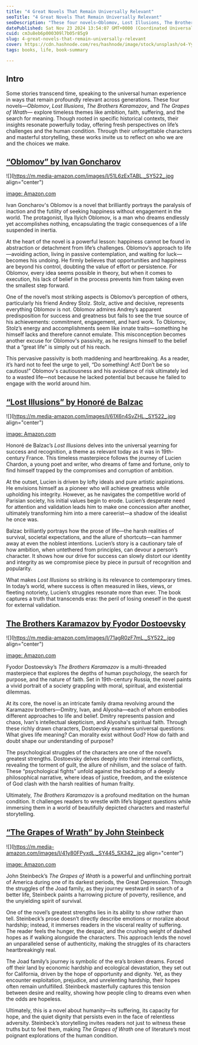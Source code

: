 ```yaml
---
title: "4 Great Novels That Remain Universally Relevant"
seoTitle: "4 Great Novels That Remain Universally Relevant"
seoDescription: "These four novels—Oblomov, Lost Illusions, The Brothers Karamazov, and The Grapes of Wrath— explore timeless themes like ambition, faith and suffering."
datePublished: Sat Nov 23 2024 13:54:07 GMT+0000 (Coordinated Universal Time)
cuid: cm3u8eb6p000309l7b05r85g9
slug: 4-great-novels-that-remain-universally-relevant
cover: https://cdn.hashnode.com/res/hashnode/image/stock/unsplash/o4-YyGi5JBc/upload/1d8a69786737d03bef2f544180d95a46.jpeg
tags: books, life, book-summary

---
```


## Intro

Some stories transcend time, speaking to the universal human experience in ways that remain profoundly relevant across generations. These four novels—*Oblomov*, *Lost Illusions*, *The Brothers Karamazov*, and *The Grapes of Wrath*— explore timeless themes like ambition, faith, suffering, and the search for meaning. Though rooted in specific historical contexts, their insights resonate powerfully today, offering fresh perspectives on life’s challenges and the human condition. Through their unforgettable characters and masterful storytelling, these works invite us to reflect on who we are and the choices we make.

## [“Oblomov” by Ivan Goncharov](https://www.amazon.com/Oblomov-Penguin-Classics-Ivan-Goncharov/dp/0140449876/)

![](https://m.media-amazon.com/images/I/51L6zExTABL._SY522_.jpg align="center")

[image: Amazon.com](https://m.media-amazon.com/images/I/51L6zExTABL._SY522_.jpg)

Ivan Goncharov's Oblomov is a novel that brilliantly portrays the paralysis of inaction and the futility of seeking happiness without engagement in the world. The protagonist, Ilya Ilyich Oblomov, is a man who dreams endlessly yet accomplishes nothing, encapsulating the tragic consequences of a life suspended in inertia.

At the heart of the novel is a powerful lesson: happiness cannot be found in abstraction or detachment from life’s challenges. Oblomov’s approach to life—avoiding action, living in passive contemplation, and waiting for luck—becomes his undoing. He firmly believes that opportunities and happiness are beyond his control, doubting the value of effort or persistence. For Oblomov, every idea seems possible in theory, but when it comes to execution, his lack of belief in the process prevents him from taking even the smallest step forward.

One of the novel’s most striking aspects is Oblomov’s perception of others, particularly his friend Andrey Stolz. Stolz, active and decisive, represents everything Oblomov is not. Oblomov admires Andrey’s apparent predisposition for success and greatness but fails to see the true source of his achievements: commitment, engagement, and hard work. To Oblomov, Stolz’s energy and accomplishments seem like innate traits—something he himself lacks and therefore cannot emulate. This misconception becomes another excuse for Oblomov's passivity, as he resigns himself to the belief that a “great life” is simply out of his reach.

This pervasive passivity is both maddening and heartbreaking. As a reader, it’s hard not to feel the urge to yell, “Do something! Act! Don’t be so cautious!” Oblomov's cautiousness and his avoidance of risk ultimately led to a wasted life—not because he lacked potential but because he failed to engage with the world around him.

## [“Lost Illusions” by Honoré de Balzac](https://www.amazon.com/Lost-Illusions-Modern-Library-Classics/dp/0375757902/)

![](https://m.media-amazon.com/images/I/61X6n4SvZHL._SY522_.jpg align="center")

[image: Amazon.com](https://m.media-amazon.com/images/I/61X6n4SvZHL._SY522_.jpg)

Honoré de Balzac’s *Lost Illusions* delves into the universal yearning for success and recognition, a theme as relevant today as it was in 19th-century France. This timeless masterpiece follows the journey of Lucien Chardon, a young poet and writer, who dreams of fame and fortune, only to find himself trapped by the compromises and corruption of ambition.

At the outset, Lucien is driven by lofty ideals and pure artistic aspirations. He envisions himself as a pioneer who will achieve greatness while upholding his integrity. However, as he navigates the competitive world of Parisian society, his initial values begin to erode. Lucien’s desperate need for attention and validation leads him to make one concession after another, ultimately transforming him into a mere careerist—a shadow of the idealist he once was.

Balzac brilliantly portrays how the prose of life—the harsh realities of survival, societal expectations, and the allure of shortcuts—can hammer away at even the noblest intentions. Lucien’s story is a cautionary tale of how ambition, when untethered from principles, can devour a person’s character. It shows how our drive for success can slowly distort our identity and integrity as we compromise piece by piece in pursuit of recognition and popularity.

What makes *Lost Illusions* so striking is its relevance to contemporary times. In today’s world, where success is often measured in likes, views, or fleeting notoriety, Lucien’s struggles resonate more than ever. The book captures a truth that transcends eras: the peril of losing oneself in the quest for external validation.

## [The Brothers Karamazov by Fyodor Dostoevsky](https://www.amazon.com/Brothers-Karamazov-Everymans-Library/dp/0679410031/)

![](https://m.media-amazon.com/images/I/71agR0zF7mL._SY522_.jpg align="center")

[image: Amazon.com](https://m.media-amazon.com/images/I/71agR0zF7mL._SY522_.jpg)

Fyodor Dostoevsky’s *The Brothers Karamazov* is a multi-threaded masterpiece that explores the depths of human psychology, the search for purpose, and the nature of faith. Set in 19th-century Russia, the novel paints a vivid portrait of a society grappling with moral, spiritual, and existential dilemmas.

At its core, the novel is an intricate family drama revolving around the Karamazov brothers—Dmitry, Ivan, and Alyosha—each of whom embodies different approaches to life and belief. Dmitry represents passion and chaos, Ivan's intellectual skepticism, and Alyosha's spiritual faith. Through these richly drawn characters, Dostoevsky examines universal questions: What gives life meaning? Can morality exist without God? How do faith and doubt shape our understanding of purpose?

The psychological struggles of the characters are one of the novel’s greatest strengths. Dostoevsky delves deeply into their internal conflicts, revealing the torment of guilt, the allure of nihilism, and the solace of faith. These “psychological fights” unfold against the backdrop of a deeply philosophical narrative, where ideas of justice, freedom, and the existence of God clash with the harsh realities of human frailty.

Ultimately, *The Brothers Karamazov* is a profound meditation on the human condition. It challenges readers to wrestle with life’s biggest questions while immersing them in a world of beautifully depicted characters and masterful storytelling.

## [“The Grapes of Wrath” by John Steinbeck](https://www.amazon.com/Grapes-Wrath-John-Steinbeck/dp/0143039431/)

![](https://m.media-amazon.com/images/I/41y80FPyxdL._SY445_SX342_.jpg align="center")

[image: Amazon.com](https://m.media-amazon.com/images/I/41y80FPyxdL._SY445_SX342_.jpg)

John Steinbeck’s *The Grapes of Wrath* is a powerful and unflinching portrait of America during one of its darkest periods, the Great Depression. Through the struggles of the Joad family, as they journey westward in search of a better life, Steinbeck paints a harrowing picture of poverty, resilience, and the unyielding spirit of survival.

One of the novel’s greatest strengths lies in its ability to *show* rather than tell. Steinbeck’s prose doesn’t directly describe emotions or moralize about hardship; instead, it immerses readers in the visceral reality of suffering. The reader feels the hunger, the despair, and the crushing weight of dashed hopes as if walking alongside the characters. This approach lends the novel an unparalleled sense of authenticity, making the struggles of its characters heartbreakingly real.

The Joad family’s journey is symbolic of the era’s broken dreams. Forced off their land by economic hardship and ecological devastation, they set out for California, driven by the hope of opportunity and dignity. Yet, as they encounter exploitation, prejudice, and unrelenting hardship, their hopes often remain unfulfilled. Steinbeck masterfully captures this tension between desire and reality, showing how people cling to dreams even when the odds are hopeless.

Ultimately, this is a novel about humanity—its suffering, its capacity for hope, and the quiet dignity that persists even in the face of relentless adversity. Steinbeck’s storytelling invites readers not just to witness these truths but to feel them, making *The Grapes of Wrath* one of literature’s most poignant explorations of the human condition.